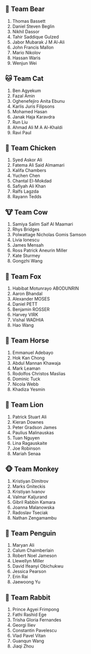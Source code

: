  
## 🐻 Team Bear	

1. Thomas Bassett
2. Daniel Steven Beglin
3. Nikhil Dassor
4. Tahir Saddique Gulzed
5. Jabor Mubarak J M Al-Ali
6. John Francis Mallon
7. Mario Nikolov
8. Hassan Waris
9. Wenjun Wei 

## 🐱 Team Cat	

1. Ben Agyekum
2. Fazal Amin
3. Oghenefejiro Anita Ebunu
4. Karlis Juris Filipsons
5. Mohamed Hasan
6. Janak Haja Karavdra
7. Run Liu
8. Ahmad Ali M A Al-Khaldi
9. Ravi Paul

## 🐔 Team Chicken

1. Syed Askor Ali
2. Fatema Ali Said Almamari
3. Kalifa Chambers
4. Yuchen Chen
5. Chantal El-Mokdad
6. Safiyah Ali Khan
7. Ralfs Lagzda
8. Rayann Tedds
			
## 🐮 Team Cow

1. Samiya Salim Saif Al Maamari
2. Rhys Bridges
3. Polwattage Nicholas Gomis Samson
4. Livia Ionescu
5. James Mensah
6. Ross Patrick Aneurin Miller
7. Kate Sturmey
8. Gongzhi Wang 			

## 🦊 Team Fox

1. Habibat Motunrayo ABODUNRIN
2. Aaron Bhandal
3. Alexander MOSES
4. Daniel PETT
5. Benjamin ROSSER
6. Harvey VIRK
7. Vishal WADHIA
8. Hao Wang

## 🐴 Team Horse

1. Emmanuel Adebayo
2. Hok Kan Chong
3. Abdul Mannan Khawaja
4. Mark Leaman
5. Rodolfos Christos Maslias
6. Dominic Tuck
7. Nicola Webb
8. Khadiza Yesmin

## 🦁 Team Lion

1. Patrick Stuart Ali
2. Kieran Downes
3. Peter Gradson James
4. Paulius Malinauskas
5. Tuan Nguyen
6. Lina Ragauskaite
7. Joe Robinson
8. Mariah Senaa

## 🐵 Team Monkey

1. Kristiyan Dimitrov
2. Marks Gniteckis
3. Kristiyan Ivanov
4. Valmar Kaljurand
5. Gibril Rabbin Kamara
6. Joanna Malanowska
7. Radoslav Tseciak
8. Nathan Zengamambu

## 🐧 Team Penguin

1. Maryan Ali
2. Calum Chaimberlain
3. Robert Noel Jameson
4. Llewellyn Miller
5. David Ifeanyi Obichukwu
6. Jessica Pearson
7. Erin Rai
8. Jaewoong Yu

## 🐰 Team Rabbit

1. Prince Agyei Frimpong
2. Fathi Rashid Ege
3. Trisha Gloria Fernandes
4. Georgi Iliev
5. Constantin Pavelescu
6. Vlad Pavel Vitan
7. Guanqun Wang
8. Jiaqi Zhou
